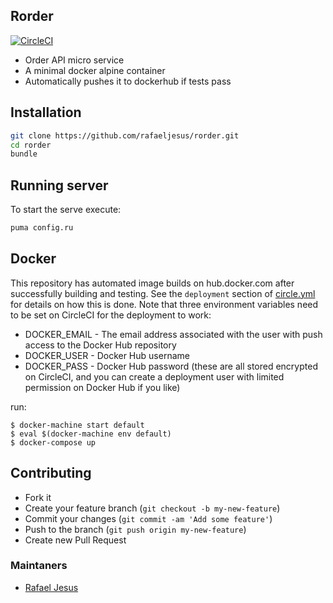 ## Rorder

[![CircleCI](https://circleci.com/gh/rafaeljesus/rorder/tree/master.svg?style=svg)](https://circleci.com/gh/rafaeljesus/rorder/tree/master)

* Order API micro service
* A minimal docker alpine container
* Automatically pushes it to dockerhub if tests pass

## Installation
```bash
git clone https://github.com/rafaeljesus/rorder.git
cd rorder
bundle
```

## Running server
To start the serve execute:
```bash
puma config.ru
```

## Docker
This repository has automated image builds on hub.docker.com after successfully building and testing. See the `deployment` section of [circle.yml](circle.yml) for details on how this is done. Note that three environment variables need to be set on CircleCI for the deployment to work:

  * DOCKER_EMAIL - The email address associated with the user with push access to the Docker Hub repository
  * DOCKER_USER - Docker Hub username
  * DOCKER_PASS - Docker Hub password (these are all stored encrypted on CircleCI, and you can create a deployment user with limited permission on Docker Hub if you like)

run:
```
$ docker-machine start default
$ eval $(docker-machine env default)
$ docker-compose up
```

## Contributing
- Fork it
- Create your feature branch (`git checkout -b my-new-feature`)
- Commit your changes (`git commit -am 'Add some feature'`)
- Push to the branch (`git push origin my-new-feature`)
- Create new Pull Request

### Maintaners

* [Rafael Jesus](https://github.com/rafaeljesus)
